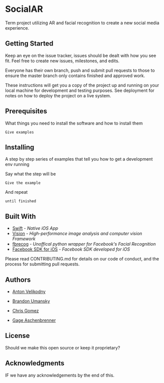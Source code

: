 # SocialAR
Term project utilizing AR and facial recognition to create a new social media experience. 

## Getting Started

Keep an eye on the issue tracker, issues should be dealt with how you see fit. Feel free to create new issues, milestones, and edits. 

Everyone has their own branch, push and submit pull requests to those to ensure the master branch only contains finished and approved work. 

These instructions will get you a copy of the project up and running on your local machine for development and testing purposes. See deployment for notes on how to deploy the project on a live system.

## Prerequisites

What things you need to install the software and how to install them

```
Give examples
````

## Installing

A step by step series of examples that tell you how to get a development env running

Say what the step will be

```
Give the example
```

And repeat

```
until finished
```

## Built With

- [Swift](https://developer.apple.com/swift/) - *Native iOS App*
- [Vision](https://developer.apple.com/documentation/vision) - *High-performance image analysis and computer vision Framework*
- [fbrecog](https://github.com/samj1912/fbrecog) - *Unoffical python wrapper for Facebook's Facial Recognition*
- [Facebook SDK for iOS](https://developers.facebook.com/docs/unity/) - *Facebook SDK developed for iOS*

Please read CONTRIBUTING.md for details on our code of conduct, and the process for submitting pull requests.

## Authors

- [Anton Velikodny](https://github.com/Anton-Velikodnyy) 

- [Brandon Umansky](https://github.com/brumansky)

- [Chris Gomez](https://github.com/afryingpan)

- [Gage Aschenbrenner](https://github.com/no0no)

## License

Should we make this open source or keep it proprietary? 

## Acknowledgments

IF we have any acknowledgements by the end of this. 
